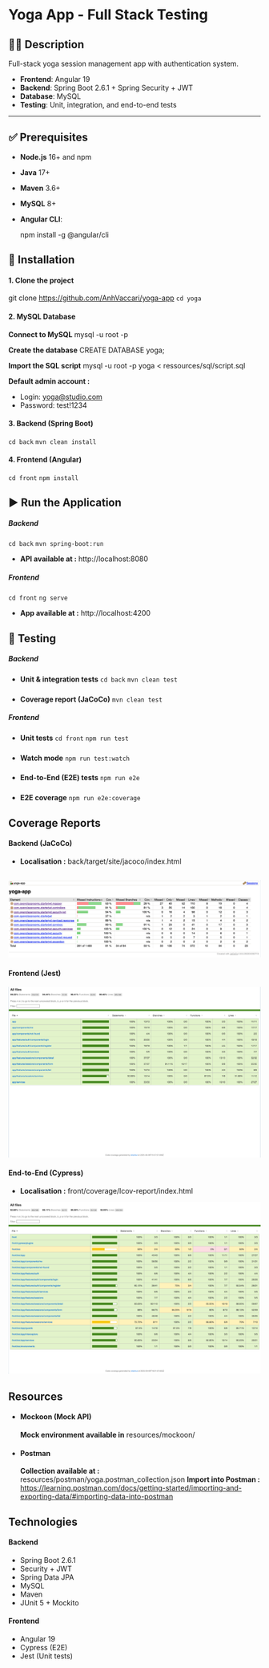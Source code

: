 # Yoga App - Full Stack Testing

## 🧘‍♀️ Description

Full-stack yoga session management app with authentication system.

- **Frontend**: Angular 19
- **Backend**: Spring Boot 2.6.1 + Spring Security + JWT
- **Database**: MySQL
- **Testing**: Unit, integration, and end-to-end tests

---

## ✅ Prerequisites

- **Node.js** 16+ and npm
- **Java** 17+
- **Maven** 3.6+
- **MySQL** 8+
- **Angular CLI**:

  npm install -g @angular/cli

## 🚀 Installation

#### 1. Clone the project

git clone https://github.com/AnhVaccari/yoga-app
`cd yoga`

#### 2. MySQL Database

**Connect to MySQL**
mysql -u root -p

**Create the database**
CREATE DATABASE yoga;

**Import the SQL script**
mysql -u root -p yoga < ressources/sql/script.sql

**Default admin account :**

- Login: yoga@studio.com
- Password: test!1234

#### 3. Backend (Spring Boot)

`cd back`
`mvn clean install`

#### 4. Frontend (Angular)

`cd front`
`npm install`

## ▶️ Run the Application

##### Backend

`cd back`
`mvn spring-boot:run`

- **API available at :** http://localhost:8080

##### Frontend

`cd front`
`ng serve`

- **App available at :** http://localhost:4200

## 🧪 Testing

##### Backend

- **Unit & integration tests**
  `cd back`
  `mvn clean test`

###

- **Coverage report (JaCoCo)**
  `mvn clean test`

##### Frontend

- **Unit tests**
  `cd front`
  `npm run test`

###

- **Watch mode**
  `npm run test:watch`

###

- **End-to-End (E2E) tests**
  `npm run e2e`

###

- **E2E coverage**
  `npm run e2e:coverage`

###

## Coverage Reports

#### Backend (JaCoCo)

- **Localisation :** back/target/site/jacoco/index.html

##

![Rapport JaCoCo](screenshots/coverage/back_coverage_tests.png)

#### Frontend (Jest)

![Rapport Jest](screenshots/coverage/front_coverage_units_tests.png)

#### End-to-End (Cypress)

- **Localisation :** front/coverage/lcov-report/index.html

![Rapport e2e](screenshots/coverage/e2e_tests_coverage.png)

## Resources

- #### Mockoon (Mock API)

  **Mock environment available in** resources/mockoon/

- #### Postman
  **Collection available at :** resources/postman/yoga.postman_collection.json
  **Import into Postman :** https://learning.postman.com/docs/getting-started/importing-and-exporting-data/#importing-data-into-postman

## Technologies

#### Backend

- Spring Boot 2.6.1
- Security + JWT
- Spring Data JPA
- MySQL
- Maven
- JUnit 5 + Mockito

#### Frontend

- Angular 19
- Cypress (E2E)
- Jest (Unit tests)

